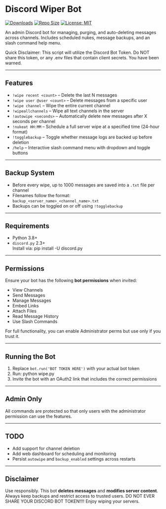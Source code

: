 # Discord Wiper Bot

[![Downloads](https://img.shields.io/github/downloads/JohnnKim/discordwiper/total.svg)](https://github.com/JohnnKim/discordwiper/releases)
[![Repo Size](https://img.shields.io/github/repo-size/JohnnKim/discordwiper.svg)](https://github.com/JohnnKim/discordwiper)
[![License: MIT](https://img.shields.io/badge/License-MIT-yellow.svg)](https://opensource.org/licenses/MIT)

An admin Discord bot for managing, purging, and auto-deleting messages across channels. Includes scheduled nukes, message backups, and an slash command help menu.

Quick Disclaimer:
This script will utilize the Discord Bot Token. Do NOT share this token, or any .env files that contain client secrets. 
You have been warned.

---

## Features

- `!wipe recent <count>` – Delete the last N messages
- `!wipe user @user <count>` – Delete messages from a specific user
- `!wipe channel` – Wipe the entire current channel
- `!wipeallchannels` – Wipe all text channels in the server
- `!autowipe <seconds>` – Automatically delete new messages after X seconds per channel
- `!nukeat HH:MM` – Schedule a full server wipe at a specified time (24-hour format)
- `!togglebackup` – Toggle whether message logs are backed up before deletion
- `/help` – Interactive slash command menu with dropdown and toggle buttons

---

## Backup System

- Before every wipe, up to 1000 messages are saved into a `.txt` file per channel
- Filenames follow the format:  
  `backup_<server_name>_<channel_name>.txt`
- Backups can be toggled on or off using `!togglebackup`

---

## Requirements

- Python 3.8+
- `discord.py` 2.3+  
  Install via:
    pip install -U discord.py


---

## Permissions

Ensure your bot has the following **bot permissions** when invited:

- View Channels  
- Send Messages  
- Manage Messages  
- Embed Links  
- Attach Files  
- Read Message History  
- Use Slash Commands  

For full functionality, you can enable Administrator perms but use only if you trust it.

---

## Running the Bot

1. Replace `bot.run('BOT TOKEN HERE')` with your actual bot token
2. Run: python wipe.py
3. Invite the bot with an OAuth2 link that includes the correct permissions

---

## Admin Only

All commands are protected so that only users with the administrator permission can use the features.

---

## TODO

- Add support for channel deletion
- Add web dashboard for scheduling and monitoring
- Persist `autowipe` and `backup_enabled` settings across restarts

---

## Disclaimer

Use responsibly. This bot **deletes messages** and **modifies server content**. Always keep backups and restrict access to trusted users.
DO NOT EVER SHARE YOUR DISCORD BOT TOKEN!!!!
Enjoy wiping your servers.
